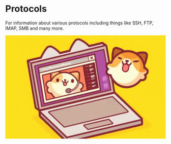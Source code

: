 # Protocols

For information about various protocols including things like SSH, FTP, IMAP, SMB and many more.

<img src="../assets/images/protocols.gif" width="800">